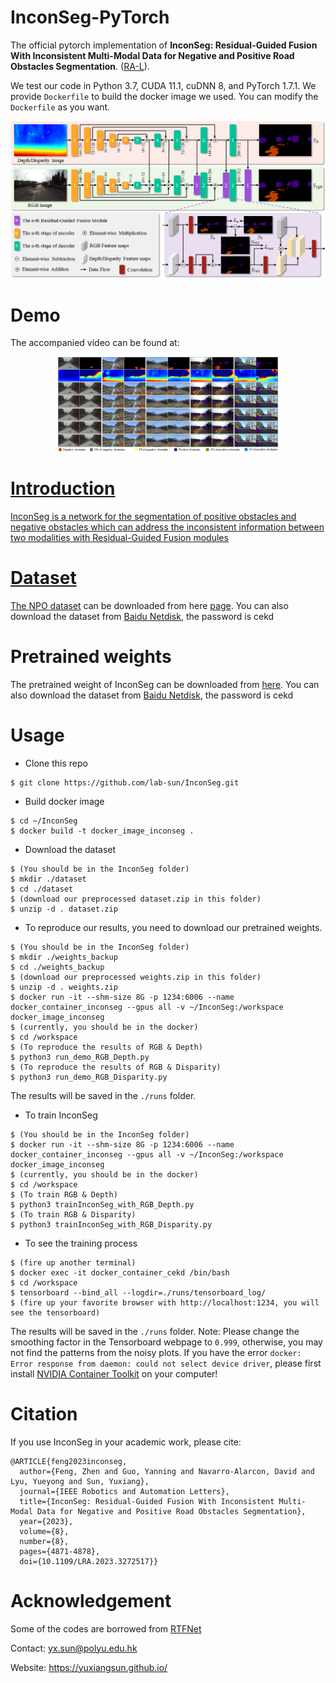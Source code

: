 <!-- 
# InconSeg
The official pytorch implementation of InconSeg.

The code and dataset will be available upon acceptance of the paper. The following images are some samples of this dataset:

<div align=center>
<img src="samples/left/left000164.png" width="200px"/> <img src="samples/depth/depth000164.png" width="200px"/> <img src="samples/disparity/depth000164.png" width="200px"/> <img src="samples/label/label000164.png" width="200px"/>
<img src="samples/left/left000394.png" width="200px"/> <img src="samples/depth/depth000394.png" width="200px"/> <img src="samples/disparity/depth000394.png" width="200px"/> <img src="samples/label/label000394.png" width="200px"/>
<img src="samples/left/left001179.png" width="200px"/> <img src="samples/depth/depth001179.png" width="200px"/> <img src="samples/disparity/depth001179.png" width="200px"/> <img src="samples/label/label001179.png" width="200px"/>
<img src="samples/left/left003171.png" width="200px"/> <img src="samples/depth/depth003171.png" width="200px"/> <img src="samples/disparity/depth003171.png" width="200px"/> <img src="samples/label/label003171.png" width="200px"/>
<img src="samples/left/left001787.png" width="200px"/> <img src="samples/depth/depth001787.png" width="200px"/> <img src="samples/disparity/depth001787.png" width="200px"/> <img src="samples/label/label001787.png" width="200px"/>
<img src="samples/left/left002119.png" width="200px"/> <img src="samples/depth/depth002119.png" width="200px"/> <img src="samples/disparity/depth002119.png" width="200px"/> <img src="samples/label/label002119.png" width="200px"/>
<img src="samples/left/left002648.png" width="200px"/> <img src="samples/depth/depth002648.png" width="200px"/> <img src="samples/disparity/depth002648.png" width="200px"/> <img src="samples/label/label002648.png" width="200px"/>
<img src="samples/left/left003708.png" width="200px"/> <img src="samples/depth/depth003708.png" width="200px"/> <img src="samples/disparity/depth003708.png" width="200px"/> <img src="samples/label/label003708.png" width="200px"/>
<img src="samples/left/left004364.png" width="200px"/> <img src="samples/depth/depth004364.png" width="200px"/> <img src="samples/disparity/depth004364.png" width="200px"/> <img src="samples/label/label004364.png" width="200px"/>
</div>
-->


# InconSeg-PyTorch
The official pytorch implementation of **InconSeg: Residual-Guided Fusion With Inconsistent Multi-Modal Data for Negative and Positive Road Obstacles Segmentation**. ([RA-L](https://ieeexplore.ieee.org/document/10114585)). 

We test our code in Python 3.7, CUDA 11.1, cuDNN 8, and PyTorch 1.7.1. We provide `Dockerfile` to build the docker image we used. You can modify the `Dockerfile` as you want.  
<div align=center>
<img src="docs/overall.png" width="900px"/>
</div>

# Demo

The accompanied video can be found at: 
<div align=center>
<a href="https://www.youtube.com/watch?v=yoW52JeTDR8&t=7s"><img src="docs/qualitativeresultsgray5.png" width="70%" height="70%" />
</div>

# Introduction
InconSeg is a network for the segmentation of positive obstacles and negative obstacles which can address the inconsistent information between two modalities with Residual-Guided Fusion modules
# Dataset
The [NPO dataset](https://github.com/lab-sun/InconSeg/blob/main/docs/dataset.md) can be downloaded from here [page](https://labsun-me.polyu.edu.hk/zfeng/InconSeg/). You can also download the dataset from [Baidu Netdisk](https://pan.baidu.com/s/1oxUb-0vdiZzTPu4waci39g), the password is cekd


# Pretrained weights
The pretrained weight of InconSeg can be downloaded from [here](https://labsun-me.polyu.edu.hk/zfeng/InconSeg/). You can also download the dataset from [Baidu Netdisk](https://pan.baidu.com/s/1oxUb-0vdiZzTPu4waci39g), the password is cekd

# Usage
* Clone this repo
```
$ git clone https://github.com/lab-sun/InconSeg.git
```
* Build docker image
```
$ cd ~/InconSeg
$ docker build -t docker_image_inconseg .
```
* Download the dataset
```
$ (You should be in the InconSeg folder)
$ mkdir ./dataset
$ cd ./dataset
$ (download our preprocessed dataset.zip in this folder)
$ unzip -d . dataset.zip
```
* To reproduce our results, you need to download our pretrained weights.
```
$ (You should be in the InconSeg folder)
$ mkdir ./weights_backup
$ cd ./weights_backup
$ (download our preprocessed weights.zip in this folder)
$ unzip -d . weights.zip
$ docker run -it --shm-size 8G -p 1234:6006 --name docker_container_inconseg --gpus all -v ~/InconSeg:/workspace docker_image_inconseg
$ (currently, you should be in the docker)
$ cd /workspace
$ (To reproduce the results of RGB & Depth)
$ python3 run_demo_RGB_Depth.py   
$ (To reproduce the results of RGB & Disparity)
$ python3 run_demo_RGB_Disparity.py   
```
The results will be saved in the `./runs` folder.
* To train InconSeg 
```
$ (You should be in the InconSeg folder)
$ docker run -it --shm-size 8G -p 1234:6006 --name docker_container_inconseg --gpus all -v ~/InconSeg:/workspace docker_image_inconseg
$ (currently, you should be in the docker)
$ cd /workspace
$ (To train RGB & Depth)
$ python3 trainInconSeg_with_RGB_Depth.py
$ (To train RGB & Disparity)
$ python3 trainInconSeg_with_RGB_Disparity.py
```
* To see the training process
```
$ (fire up another terminal)
$ docker exec -it docker_container_cekd /bin/bash
$ cd /workspace
$ tensorboard --bind_all --logdir=./runs/tensorboard_log/
$ (fire up your favorite browser with http://localhost:1234, you will see the tensorboard)
```
The results will be saved in the `./runs` folder.
Note: Please change the smoothing factor in the Tensorboard webpage to `0.999`, otherwise, you may not find the patterns from the noisy plots. If you have the error `docker: Error response from daemon: could not select device driver`, please first install [NVIDIA Container Toolkit](https://docs.nvidia.com/datacenter/cloud-native/container-toolkit/install-guide.html) on your computer!

# Citation
If you use InconSeg in your academic work, please cite:
```
@ARTICLE{feng2023inconseg,
  author={Feng, Zhen and Guo, Yanning and Navarro-Alarcon, David and Lyu, Yueyong and Sun, Yuxiang},
  journal={IEEE Robotics and Automation Letters}, 
  title={InconSeg: Residual-Guided Fusion With Inconsistent Multi-Modal Data for Negative and Positive Road Obstacles Segmentation}, 
  year={2023},
  volume={8},
  number={8},
  pages={4871-4878},
  doi={10.1109/LRA.2023.3272517}}
```


# Acknowledgement
Some of the codes are borrowed from [RTFNet](https://github.com/yuxiangsun/RTFNet)

Contact: yx.sun@polyu.edu.hk

Website: https://yuxiangsun.github.io/

